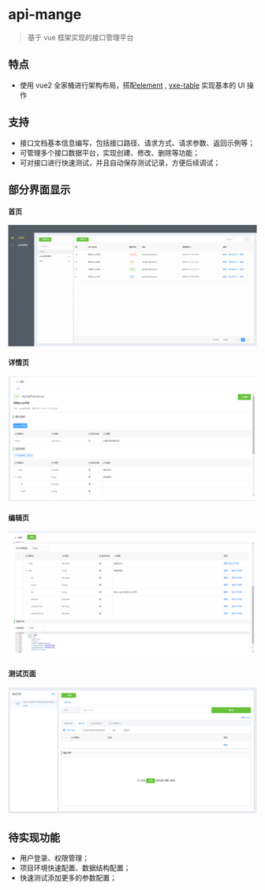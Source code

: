 # api-mange

> 基于 vue 框架实现的接口管理平台

## 特点

- 使用 vue2 全家桶进行架构布局，搭配[element](https://github.com/ElemeFE/element) , [vxe-table](https://github.com/x-extends/vxe-table) 实现基本的 UI 操作

## 支持

- 接口文档基本信息编写，包括接口路径、请求方式、请求参数、返回示例等；
- 可管理多个接口数据平台，实现创建、修改、删除等功能；
- 可对接口进行快速测试，并且自动保存测试记录，方便后续调试；

## 部分界面显示

#### 首页

![首页](./src/assets/api-mange-index.png)

#### 详情页

![详情页](./src/assets/api-mange-detail.png)

#### 编辑页

![编辑页](./src/assets/api-mange-edit.png)

#### 测试页面

![测试页面](./src/assets/api-mange-test.png)

## 待实现功能

- 用户登录、权限管理；
- 项目环境快速配置、数据结构配置；
- 快速测试添加更多的参数配置；
